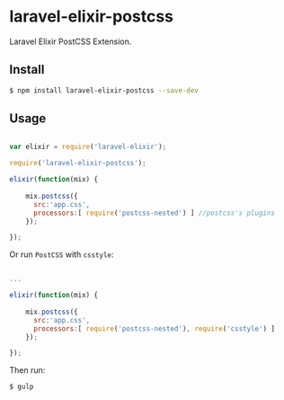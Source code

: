 # laravel-elixir-postcss
Laravel Elixir PostCSS Extension.

## Install

```sh
$ npm install laravel-elixir-postcss --save-dev
```

## Usage

```javascript

var elixir = require('laravel-elixir');

require('laravel-elixir-postcss');

elixir(function(mix) {
 
    mix.postcss({
      src:'app.css',
      processors:[ require('postcss-nested') ] //postcss's plugins
    });

});

```

Or run `PostCSS` with `csstyle`:

```javascript

...

elixir(function(mix) {
 
    mix.postcss({
      src:'app.css',
      processors:[ require('postcss-nested'), require('csstyle') ]
    });

});

```

Then run:

```sh
$ gulp
```
